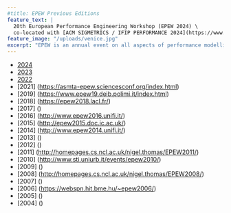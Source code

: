 ```yaml
---
#title: EPEW Previous Editions
feature_text: |
  20th European Performance Engineering Workshop (EPEW 2024) \
  co-located with [ACM SIGMETRICS / IFIP PERFORMANCE 2024](https://www.sigmetrics.org/sigmetrics2024/)
feature_image: "/uploads/venice.jpg"
excerpt: "EPEW is an annual event on all aspects of performance modelling and analysis."
---
```


 - [2024](https://epew-workshop.github.io/2024/)
 - [2023](https://asmta2023.sciencesconf.org/resource/page/id/5)
 - [2022](https://epew2022.umh.es/)
 - [2021] (https://asmta-epew.sciencesconf.org/index.html)
 - [2019] (https://www.epew19.deib.polimi.it/index.html)
 - [2018] (https://epew2018.lacl.fr/)
 - [2017] ()
 - [2016] (http://www.epew2016.unifi.it/)
 - [2015] (http://epew2015.doc.ic.ac.uk/)
 - [2014] (http://www.epew2014.unifi.it/)
 - [2013] ()
 - [2012] ()
 - [2011] (http://homepages.cs.ncl.ac.uk/nigel.thomas/EPEW2011/)
 - [2010] (http://www.sti.uniurb.it/events/epew2010/)
 - [2009] ()
 - [2008] (http://homepages.cs.ncl.ac.uk/nigel.thomas/EPEW2008/)
 - [2007] ()
 - [2006] (https://webspn.hit.bme.hu/~epew2006/)
 - [2005] ()
 - [2004] ()
